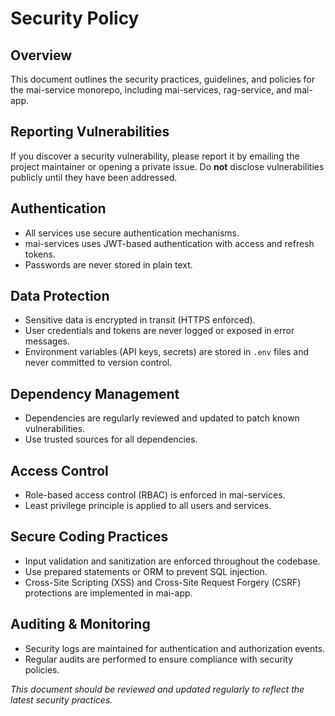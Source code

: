 # Security Policy

## Overview
This document outlines the security practices, guidelines, and policies for the mai-service monorepo, including mai-services, rag-service, and mai-app.

## Reporting Vulnerabilities
If you discover a security vulnerability, please report it by emailing the project maintainer or opening a private issue. Do **not** disclose vulnerabilities publicly until they have been addressed.

## Authentication
- All services use secure authentication mechanisms.
- mai-services uses JWT-based authentication with access and refresh tokens.
- Passwords are never stored in plain text.

## Data Protection
- Sensitive data is encrypted in transit (HTTPS enforced).
- User credentials and tokens are never logged or exposed in error messages.
- Environment variables (API keys, secrets) are stored in `.env` files and never committed to version control.

## Dependency Management
- Dependencies are regularly reviewed and updated to patch known vulnerabilities.
- Use trusted sources for all dependencies.

## Access Control
- Role-based access control (RBAC) is enforced in mai-services.
- Least privilege principle is applied to all users and services.

## Secure Coding Practices
- Input validation and sanitization are enforced throughout the codebase.
- Use prepared statements or ORM to prevent SQL injection.
- Cross-Site Scripting (XSS) and Cross-Site Request Forgery (CSRF) protections are implemented in mai-app.

## Auditing & Monitoring
- Security logs are maintained for authentication and authorization events.
- Regular audits are performed to ensure compliance with security policies.

_This document should be reviewed and updated regularly to reflect the latest security practices._
